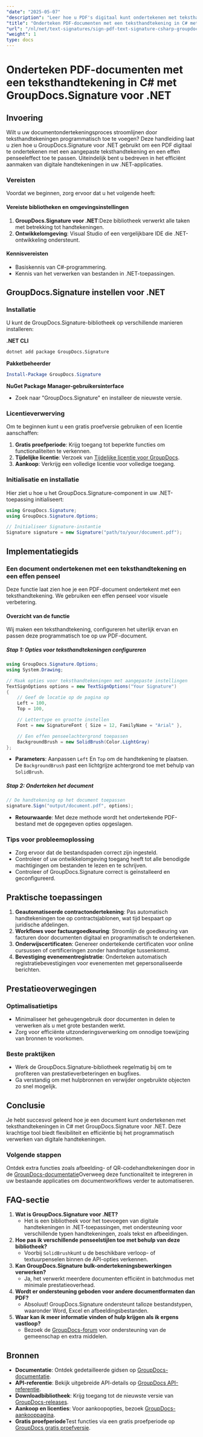 ```yaml
---
"date": "2025-05-07"
"description": "Leer hoe u PDF's digitaal kunt ondertekenen met teksthandtekeningen met GroupDocs.Signature voor .NET. Automatiseer uw documentondertekeningsproces efficiënt."
"title": "Onderteken PDF-documenten met een teksthandtekening in C# met GroupDocs.Signature voor .NET"
"url": "/nl/net/text-signatures/sign-pdf-text-signature-csharp-groupdocs/"
"weight": 1
type: docs
---
```

# Onderteken PDF-documenten met een teksthandtekening in C# met GroupDocs.Signature voor .NET

## Invoering

Wilt u uw documentondertekeningsproces stroomlijnen door teksthandtekeningen programmatisch toe te voegen? Deze handleiding laat u zien hoe u GroupDocs.Signature voor .NET gebruikt om een PDF digitaal te ondertekenen met een aangepaste teksthandtekening en een effen penseeleffect toe te passen. Uiteindelijk bent u bedreven in het efficiënt aanmaken van digitale handtekeningen in uw .NET-applicaties.

### Vereisten
Voordat we beginnen, zorg ervoor dat u het volgende heeft:

#### Vereiste bibliotheken en omgevingsinstellingen
1. **GroupDocs.Signature voor .NET**:Deze bibliotheek verwerkt alle taken met betrekking tot handtekeningen.
2. **Ontwikkelomgeving**: Visual Studio of een vergelijkbare IDE die .NET-ontwikkeling ondersteunt.

#### Kennisvereisten
- Basiskennis van C#-programmering.
- Kennis van het verwerken van bestanden in .NET-toepassingen.

## GroupDocs.Signature instellen voor .NET

### Installatie
U kunt de GroupDocs.Signature-bibliotheek op verschillende manieren installeren:

**.NET CLI**
```bash
dotnet add package GroupDocs.Signature
```

**Pakketbeheerder**
```powershell
Install-Package GroupDocs.Signature
```

**NuGet Package Manager-gebruikersinterface**
- Zoek naar "GroupDocs.Signature" en installeer de nieuwste versie.

### Licentieverwerving
Om te beginnen kunt u een gratis proefversie gebruiken of een licentie aanschaffen:
1. **Gratis proefperiode**: Krijg toegang tot beperkte functies om functionaliteiten te verkennen.
2. **Tijdelijke licentie**: Verzoek van [Tijdelijke licentie voor GroupDocs](https://purchase.groupdocs.com/temporary-license/).
3. **Aankoop**: Verkrijg een volledige licentie voor volledige toegang.

### Initialisatie en installatie
Hier ziet u hoe u het GroupDocs.Signature-component in uw .NET-toepassing initialiseert:

```csharp
using GroupDocs.Signature;
using GroupDocs.Signature.Options;

// Initialiseer Signature-instantie
Signature signature = new Signature("path/to/your/document.pdf");
```

## Implementatiegids

### Een document ondertekenen met een teksthandtekening en een effen penseel
Deze functie laat zien hoe je een PDF-document ondertekent met een teksthandtekening. We gebruiken een effen penseel voor visuele verbetering.

#### Overzicht van de functie
Wij maken een teksthandtekening, configureren het uiterlijk ervan en passen deze programmatisch toe op uw PDF-document.

##### Stap 1: Opties voor teksthandtekeningen configureren
```csharp
using GroupDocs.Signature.Options;
using System.Drawing;

// Maak opties voor teksthandtekeningen met aangepaste instellingen
TextSignOptions options = new TextSignOptions("Your Signature")
{
    // Geef de locatie op de pagina op
    Left = 100,
    Top = 100,

    // Lettertype en grootte instellen
    Font = new SignatureFont { Size = 12, FamilyName = "Arial" },

    // Een effen penseelachtergrond toepassen
    BackgroundBrush = new SolidBrush(Color.LightGray)
};
```
- **Parameters**: Aanpassen `Left` En `Top` om de handtekening te plaatsen. De `BackgroundBrush` past een lichtgrijze achtergrond toe met behulp van `SolidBrush`.

##### Stap 2: Onderteken het document
```csharp
// De handtekening op het document toepassen
signature.Sign("output/document.pdf", options);
```
- **Retourwaarde**: Met deze methode wordt het ondertekende PDF-bestand met de opgegeven opties opgeslagen.

### Tips voor probleemoplossing
- Zorg ervoor dat de bestandspaden correct zijn ingesteld.
- Controleer of uw ontwikkelomgeving toegang heeft tot alle benodigde machtigingen om bestanden te lezen en te schrijven.
- Controleer of GroupDocs.Signature correct is geïnstalleerd en geconfigureerd.

## Praktische toepassingen
1. **Geautomatiseerde contractondertekening**: Pas automatisch handtekeningen toe op contractsjablonen, wat tijd bespaart op juridische afdelingen.
2. **Workflows voor factuurgoedkeuring**: Stroomlijn de goedkeuring van facturen door documenten digitaal en programmatisch te ondertekenen.
3. **Onderwijscertificaten**: Genereer ondertekende certificaten voor online cursussen of certificeringen zonder handmatige tussenkomst.
4. **Bevestiging evenementregistratie**: Onderteken automatisch registratiebevestigingen voor evenementen met gepersonaliseerde berichten.

## Prestatieoverwegingen
### Optimalisatietips
- Minimaliseer het geheugengebruik door documenten in delen te verwerken als u met grote bestanden werkt.
- Zorg voor efficiënte uitzonderingsverwerking om onnodige toewijzing van bronnen te voorkomen.

### Beste praktijken
- Werk de GroupDocs.Signature-bibliotheek regelmatig bij om te profiteren van prestatieverbeteringen en bugfixes.
- Ga verstandig om met hulpbronnen en verwijder ongebruikte objecten zo snel mogelijk.

## Conclusie
Je hebt succesvol geleerd hoe je een document kunt ondertekenen met teksthandtekeningen in C# met GroupDocs.Signature voor .NET. Deze krachtige tool biedt flexibiliteit en efficiëntie bij het programmatisch verwerken van digitale handtekeningen.

### Volgende stappen
Ontdek extra functies zoals afbeelding- of QR-codehandtekeningen door in de [GroupDocs-documentatie](https://docs.groupdocs.com/signature/net/)Overweeg deze functionaliteit te integreren in uw bestaande applicaties om documentworkflows verder te automatiseren.

## FAQ-sectie
1. **Wat is GroupDocs.Signature voor .NET?**
   - Het is een bibliotheek voor het toevoegen van digitale handtekeningen in .NET-toepassingen, met ondersteuning voor verschillende typen handtekeningen, zoals tekst en afbeeldingen.
2. **Hoe pas ik verschillende penseelstijlen toe met behulp van deze bibliotheek?**
   - Voorbij `SolidBrush`kunt u de beschikbare verloop- of textuurpenselen binnen de API-opties verkennen.
3. **Kan GroupDocs.Signature bulk-ondertekeningsbewerkingen verwerken?**
   - Ja, het verwerkt meerdere documenten efficiënt in batchmodus met minimale prestatieoverhead.
4. **Wordt er ondersteuning geboden voor andere documentformaten dan PDF?**
   - Absoluut! GroupDocs.Signature ondersteunt talloze bestandstypen, waaronder Word, Excel en afbeeldingsbestanden.
5. **Waar kan ik meer informatie vinden of hulp krijgen als ik ergens vastloop?**
   - Bezoek de [GroupDocs-forum](https://forum.groupdocs.com/c/signature/) voor ondersteuning van de gemeenschap en extra middelen.

## Bronnen
- **Documentatie**: Ontdek gedetailleerde gidsen op [GroupDocs-documentatie](https://docs.groupdocs.com/signature/net/).
- **API-referentie**: Bekijk uitgebreide API-details op [GroupDocs API-referentie](https://reference.groupdocs.com/signature/net/).
- **Downloadbibliotheek**: Krijg toegang tot de nieuwste versie van [GroupDocs-releases](https://releases.groupdocs.com/signature/net/).
- **Aankoop en licenties**: Voor aankoopopties, bezoek [GroupDocs-aankooppagina](https://purchase.groupdocs.com/buy).
- **Gratis proefperiode**Test functies via een gratis proefperiode op [GroupDocs gratis proefversie](https://releases.groupdocs.com/signature/net/).